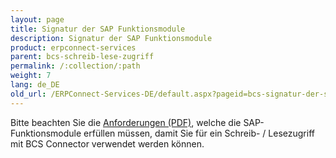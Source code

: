 ```yaml
---
layout: page
title: Signatur der SAP Funktionsmodule
description: Signatur der SAP Funktionsmodule
product: erpconnect-services
parent: bcs-schreib-lese-zugriff
permalink: /:collection/:path
weight: 7
lang: de_DE
old_url: /ERPConnect-Services-DE/default.aspx?pageid=bcs-signatur-der-sap-funktionsmodule
---
```


Bitte beachten Sie die [Anforderungen (PDF)](https://files.theobald-software.com/download/ERPConnectServices/SAP%20Function%20Signatures%20for%20ECS%20BCS%20Connector.pdf), welche die SAP-Funktionsmodule erfüllen müssen, damit Sie für ein Schreib- / Lesezugriff mit BCS Connector verwendet werden können.